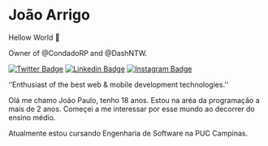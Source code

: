 # João Arrigo

Hellow World 👋

Owner of @CondadoRP and @DashNTW.

[![Twitter Badge](https://img.shields.io/badge/-@jparrigo-00875f?style=flat-square&labelColor=00875f&logo=twitter&logoColor=white&link=https://twitter.com/jparrigo)](https://twitter.com/jpx__x) 
[![Linkedin Badge](https://img.shields.io/badge/-Jp%20Arrigo-00875f?style=flat-square&logo=Linkedin&logoColor=white&link=https://www.linkedin.com/in/jp-arrigo-7a07b4256/)](https://www.linkedin.com/in/jp-arrigo-7a07b4256/) 
[![Instagram Badge](https://img.shields.io/badge/-@jparrigo-00875f?style=flat-square&logo=Instagram&logoColor=white&link=https://www.instagram.com/jparrigo/)](https://www.instagram.com/jparrigo/) 

‘‘Enthusiast of the best web & mobile development technologies.’’

Olá me chamo João Paulo, tenho 18 anos. Estou na aréa da programação a mais de 2 anos.
Começei a me interessar por esse mundo ao decorrer do ensino médio.

Atualmente estou cursando Engenharia de Software na PUC Campinas.
